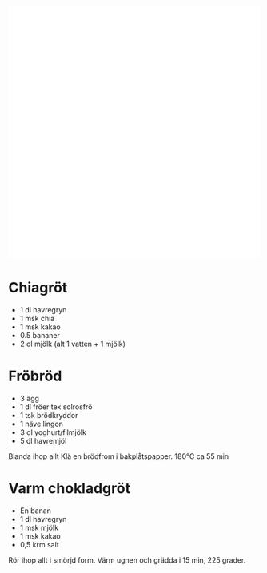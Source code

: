 [<img src="/assets/images/home1_i.png">](http://192.168.86.19)

<script>
let a = document.querySelectorAll('[href*="http://192.168.86.19"]')[0];
a.href = document.referrer;
setTimeout(function() { document.location.href = "http://192.168.86.19"; }, 30*60000);
</script>

# Chiagröt

* 1 dl havregryn
* 1 msk chia
* 1 msk kakao
* 0.5 bananer
* 2 dl mjölk (alt 1 vatten + 1 mjölk)

# Fröbröd

* 3 ägg
* 1 dl fröer tex solrosfrö
* 1 tsk brödkryddor
* 1 näve lingon
* 3 dl yoghurt/filmjölk
* 5 dl havremjöl

Blanda ihop allt 
Klä en brödfrom i bakplåtspapper.
180°C ca 55 min 

# Varm chokladgröt

* En banan
* 1 dl havregryn
* 1 msk mjölk
* 1 msk kakao
* 0,5 krm salt

Rör ihop allt i smörjd form.
Värm ugnen och grädda i 15 min, 225 grader.


